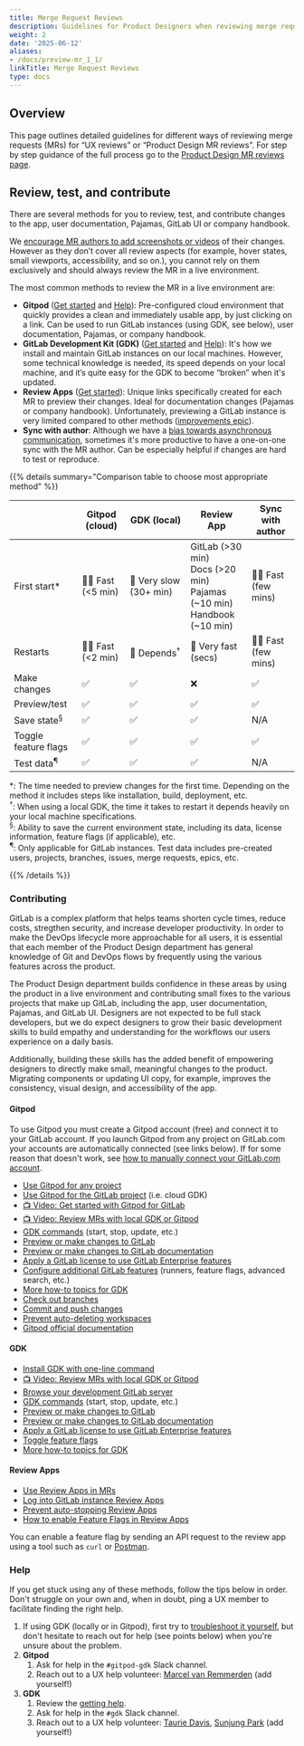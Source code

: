 ```yaml
---
title: Merge Request Reviews
description: Guidelines for Product Designers when reviewing merge requests.
weight: 2
date: '2025-06-12'
aliases:
- /docs/preview-mr_1_1/
linkTitle: Merge Request Reviews
type: docs
---
```


## Overview

This page outlines detailed guidelines for different ways of reviewing merge requests (MRs) for “UX reviews” or “Product Design MR reviews”. For step by step guidance of the full process go to the [Product Design MR reviews page](/handbook/product/ux/product-designer/mr-reviews).

## Review, test, and contribute

There are several methods for you to review, test, and contribute changes to the app, user documentation, Pajamas, GitLab UI or company handbook.

We [encourage MR authors to add screenshots or videos](https://docs.gitlab.com/ee/development/contributing/merge_request_workflow.html)
of their changes. However as they don’t cover all review aspects (for example, hover states, small viewports, accessibility, and so on.), you cannot rely on them exclusively and should always review the MR in a live environment.

The most common methods to review the MR in a live environment are:

- **Gitpod** ([Get started](#gitpod) and [Help](#help)): Pre-configured cloud environment that quickly provides a clean and immediately usable app, by just clicking on a link. Can be used to run GitLab instances (using GDK, see below), user documentation, Pajamas, or company handbook.
- **GitLab Development Kit (GDK)** ([Get started](#gdk) and [Help](#help)): It's how we install and maintain GitLab instances on our local machines. However, some technical knowledge is needed, its speed depends on your local machine, and it’s quite easy for the GDK to become “broken” when it's updated.
- **Review Apps** ([Get started](#review-apps)): Unique links specifically created for each MR to preview their changes. Ideal for documentation changes (Pajamas or company handbook). Unfortunately, previewing a GitLab instance is very limited compared to other methods ([improvements epic](https://gitlab.com/groups/gitlab-org/-/epics/6660)).
- **Sync with author**: Although we have a [bias towards asynchronous communication](/handbook/values/#bias-towards-asynchronous-communication), sometimes it's more productive to have a one-on-one sync with the MR author. Can be especially helpful if changes are hard to test or reproduce.

{{% details summary="Comparison table to choose most appropriate method" %}}

| | Gitpod (cloud) | GDK (local) | Review App | Sync with author |
|------|------|------|------|------|
| First start* | 🏃‍♀️ Fast (<5 min) | 🐢 Very slow (30+ min) | GitLab (>30 min)<br>Docs (>20 min)<br>Pajamas (~10 min)<br>Handbook (~10 min)| 🏃‍♀️ Fast (few mins) |
| Restarts | 🏃‍♀️ Fast (<2 min) | 🤷 Depends<sup>†</sup> | 🚀 Very fast (secs) | 🏃‍♀️ Fast (few mins) |
| Make changes | ✅ | ✅ | ❌ | ✅ |
| Preview/test | ✅ | ✅ | ✅ | ✅ |
| Save state<sup>§</sup>| ✅ | ✅ | ✅ | N/A |
| Toggle feature flags | ✅ | ✅ | ✅ | ✅ |
| Test data<sup>¶</sup> | ✅ | ✅ | ✅ | N/A |

*: The time needed to preview changes for the first time. Depending on the
method it includes steps like installation, build, deployment, etc.<br>
<sup>†</sup>: When using a local GDK, the time it takes to restart it depends
heavily on your local machine specifications.<br>
<sup>§</sup>: Ability to save the current environment state, including its data,
license information, feature flags (if applicable), etc.<br>
<sup>¶</sup>: Only applicable for GitLab instances. Test data includes
pre-created users, projects, branches, issues, merge requests, epics, etc.

{{% /details %}}

### Contributing

GitLab is a complex platform that helps teams shorten cycle times, reduce costs, stregthen security, and increase developer productivity. In order to make the DevOps lifecycle more approachable for all users, it is essential that each member of the Product Design department has general knowledge of Git and DevOps flows by frequently using the various features across the product.

The Product Design department builds confidence in these areas by using the product in a live environment and contributing small fixes to the various projects that make up GitLab, including the app, user documentation, Pajamas, and GitLab UI. Designers are not expected to be full stack developers, but we do expect designers to grow their basic development skills to build empathy and understanding for the workflows our users experience on a daily basis.

Additionally, building these skills has the added benefit of empowering designers to directly make small, meaningful changes to the product. Migrating components or updating UI copy, for example, improves the consistency, visual design, and accessibility of the app.

#### Gitpod

To use Gitpod you must create a Gitpod account (free) and connect it to your GitLab
account. If you launch Gitpod from any project on GitLab.com your accounts are
automatically connected (see links below). If for some reason that doesn't work,
see [how to manually connect your GitLab.com account](https://www.gitpod.io/docs/gitlab-integration#connecting-your-gitlab.com-account).

- [Use Gitpod for any project](https://docs.gitlab.com/ee/integration/gitpod.html#launch-gitpod-in-gitlab)
- [Use Gitpod for the GitLab project](https://gitlab.com/gitlab-org/gitlab-development-kit/-/blob/main/doc/howto/gitpod.md) (i.e. cloud GDK)
- [📺 Video: Get started with Gitpod for GitLab](https://www.youtube.com/watch?v=AOn7orCcTx8&list=PL05JrBw4t0KqrLsB8wlEhl2F9hXZlMmNR&index=13)
- [📺 Video: Review MRs with local GDK or Gitpod](https://www.youtube.com/watch?v=M7b19Dq-1tw&list=PL05JrBw4t0KqrLsB8wlEhl2F9hXZlMmNR&index=11)
- [GDK commands](https://gitlab.com/gitlab-org/gitlab-development-kit/-/blob/main/doc/gdk_commands.md) (start, stop, update, etc.)
- [Preview or make changes to GitLab](https://gitlab.com/gitlab-org/gitlab-development-kit/-/blob/main/doc/howto/preview_gitlab_changes.md)
- [Preview or make changes to GitLab documentation](https://gitlab.com/gitlab-org/gitlab-development-kit/-/blob/main/doc/howto/gitlab_docs.md)
- [Apply a GitLab license to use GitLab Enterprise features](https://gitlab.com/gitlab-org/gitlab-development-kit/-/blob/main/doc/index.md#use-gitlab-enterprise-features)
- [Configure additional GitLab features](https://gitlab.com/gitlab-org/gitlab-development-kit/-/blob/main/doc/howto/gitpod.md#configure-additional-features) (runners, feature flags, advanced search, etc.)
- [More how-to topics for GDK](https://gitlab.com/gitlab-org/gitlab-development-kit/-/blob/main/doc/howto/index.md)
- [Check out branches](https://gitlab.com/gitlab-org/gitlab-development-kit/-/blob/main/doc/howto/gitpod.md#check-out-branches)
- [Commit and push changes](https://gitlab.com/gitlab-org/gitlab-development-kit/-/blob/main/doc/howto/gitpod.md#commit-and-push-changes)
- [Prevent auto-deleting workspaces](https://www.gitpod.io/docs/life-of-workspace#garbage-collection)
- [Gitpod official documentation](https://www.gitpod.io/docs)

#### GDK

- [Install GDK with one-line command](https://gitlab.com/gitlab-org/gitlab-development-kit/-/blob/main/doc/index.md#one-line-installation)
- [📺 Video: Review MRs with local GDK or Gitpod](https://www.youtube.com/watch?v=M7b19Dq-1tw&list=PL05JrBw4t0KqrLsB8wlEhl2F9hXZlMmNR&index=11)
- [Browse your development GitLab server](https://gitlab.com/gitlab-org/gitlab-development-kit/-/blob/main/doc/howto/browse.md)
- [GDK commands](https://gitlab.com/gitlab-org/gitlab-development-kit/-/blob/main/doc/gdk_commands.md) (start, stop, update, etc.)
- [Preview or make changes to GitLab](https://gitlab.com/gitlab-org/gitlab-development-kit/-/blob/main/doc/howto/preview_gitlab_changes.md)
- [Preview or make changes to GitLab documentation](https://gitlab.com/gitlab-org/gitlab-development-kit/-/blob/main/doc/howto/gitlab_docs.md)
- [Apply a GitLab license to use GitLab Enterprise features](https://gitlab.com/gitlab-org/gitlab-development-kit/-/blob/main/doc/index.md#use-gitlab-enterprise-features)
- [Toggle feature flags](https://gitlab.com/gitlab-org/gitlab-development-kit/-/blob/main/doc/howto/preview_gitlab_changes.md#enable-or-disable-gitlab-feature-flags)
- [More how-to topics for GDK](https://gitlab.com/gitlab-org/gitlab-development-kit/-/blob/main/doc/howto/index.md)

#### Review Apps

- [Use Review Apps in MRs](https://docs.gitlab.com/ee/ci/review_apps/#how-review-apps-work)
- [Log into GitLab instance Review Apps](https://docs.gitlab.com/ee/development/testing_guide/review_apps.html#log-into-my-review-app)
- [Prevent auto-stopping Review Apps](https://docs.gitlab.com/ee/development/testing_guide/review_apps.html#auto-stopping-of-review-apps)
- [How to enable Feature Flags in Review Apps](https://www.youtube.com/watch?v=VBo667LiwBQ)

You can enable a feature flag by sending an API request to the review app using a tool such as `curl` or [Postman](https://www.postman.com).

### Help

If you get stuck using any of these methods, follow the tips below in order. Don't
struggle on your own and, when in doubt, ping a UX member to facilitate finding
the right help.

1. If using GDK (locally or in Gitpod), first try to [troubleshoot it yourself](https://gitlab.com/gitlab-org/gitlab-development-kit/-/blob/main/doc/troubleshooting.md),
   but don't hesitate to reach out for help (see points below) when you're unsure
   about the problem.
1. **Gitpod**
    1. Ask for help in the `#gitpod-gdk` Slack channel.
    1. Reach out to a UX help volunteer: [Marcel van Remmerden](/handbook/company/team/#mvanremmerden)
  (add yourself!)
1. **GDK**
    1. Review the [getting help](https://gitlab.com/gitlab-org/gitlab-development-kit#getting-help).
    1. Ask for help in the `#gdk` Slack channel.
    1. Reach out to a UX help volunteer: [Taurie Davis](/handbook/company/team/#tauriedavis), [Sunjung Park](/handbook/company/team/#sunjungp)
    (add yourself!)
